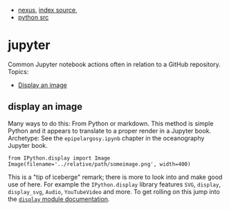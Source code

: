 - [nexus](https://robfatland.github.io/nexus), [index source](https://github.com/robfatland/nexus/blob/gh-pages/index.md), 
- [python src](https://github.com/robfatland/nexus/blob/gh-pages/python/index.md)

# jupyter


Common Jupyter notebook actions often in relation to a GitHub repository. Topics:


- [Display an image](#display-an-image)


## display an image


Many ways to do this: From Python or markdown. This method is simple Python and it appears 
to translate to a proper render in a Jupyter book. Archetype: See the `epipelargosy.ipynb`
chapter in the oceanography Jupyter book.


```
from IPython.display import Image
Image(filename='../relative/path/someimage.png', width=400)
```

This is a "tip of iceberge" remark; there is more to look into and make good use of here. For
example the `IPython.display` library features `SVG`, `display`, `display_svg`, `Audio`, `YouTubeVideo`
and more. To get rolling on this jump into the
[`display` module documentation](https://ipython.readthedocs.io/en/8.26.0/api/generated/IPython.display.html).

